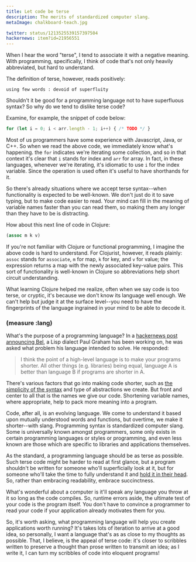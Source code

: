 ```yaml
---
title: Let code be terse
description: The merits of standardized computer slang.
metaImage: chalkboard-teach.jpg

twitter: status/1213525539157397504
hackernews: item?id=21956551
---
```


When I hear the word "terse", I tend to associate it with a negative meaning. With programming, specifically, I think of code that's not only heavily abbreviated, but hard to understand.

The definition of terse, however, reads positively:

```
using few words : devoid of superfluity
```

Shouldn't it be good for a programming language not to have superfluous syntax? So why do we tend to dislike terse code? 

Examine, for example, the snippet of code below: 

```js
for (let i = 0; i < arr.length - 1; i++) { /* TODO */ }
```
Most of us programmers have some experience with Javascript, Java, or C++. So when we read the above code, we immediately know what's happening. the `for` indicates we're iterating some collection, and so in that context it's clear that `i` stands for index and `arr` for array. In fact, in these languages, whenever we're iterating, it's idiomatic to use `i` for the index variable. Since the operation is used often it's useful to have shorthands for it. 

So there's already situations where we accept terse syntax--when functionality is expected to be well-known. We don't just do it to save typing, but to make code easier to read. Your mind can fill in the meaning of variable names faster than you can read them, so making them any longer than they have to be is distracting.


How about this next line of code in Clojure: 

```clj
(assoc m k v)
```

If you're not familiar with Clojure or functional programming, I imagine the above code is hard to understand. For Clojurist, however, it reads plainly: `assoc` stands for `associate`, `m` for map, `k` for key, and `v` for value; the expression returns a map with the newly associated key-value pairs. This sort of functionality is well-known in Clojure so abbreviations help short circuit understanding.

What learning Clojure helped me realize, often when we say code is too terse, or cryptic, it's because we don't know its language well enough. We can't help but judge it at the surface level--you need to have the fingerprints of the language ingrained in your mind to be able to decode it.

### (measure :lang)

What's the purpose of a programming language? In a [hackernews post announcing Bel](http://paulgraham.com/bel.html), a Lisp dialect Paul Graham has been working on, he was asked what problem his language intended to solve. He responded:

> I think the point of a high-level language is to make your programs shorter. All other things (e.g. libraries) being equal, language A is better than language B if programs are shorter in A.

There's various factors that go into making code shorter, such as [the simplicity of the syntax](/lisp) and type of abstractions we create. But front and center to all that is the names we give our code. Shortening variable names, where appropriate, help to pack more meaning into a program.

Code, after all, is an evolving language. We come to understand it based upon mutually understood words and functions, but overtime, we make it shorter--with slang. Programming syntax is standardized computer slang. Some is universally known amongst programmers, some only exists in certain programming languages or styles or programming, and even less known are those which are specific to libraries and applications themselves. 

As the standard, a programming language should be as terse as possible. Such terse code might be harder to read at first glance, but a program shouldn't be written for someone who'll superficially look at it, but for someone who'll take the time to fully understand it and [hold it in their head](http://www.paulgraham.com/head.html). So, rather than embracing readability, embrace succinctness.

What's wonderful about a computer is it'll speak any language you throw at it so long as the code compiles. So, runtime errors aside, the ultimate test of your code is the program itself. You don't have to convince a programmer to read your code if your application already motivates them for you.

So, it's worth asking, what programming language will help you create applications worth running? It's takes lots of iteration to arrive at a good idea, so personally, I want a language that's as as close to my thoughts as possible. That, I believe, is the appeal of terse code: it's closer to scribbles written to preserve a thought than prose written to transmit an idea; as I write it, I can turn my scribbles of code into eloquent programs!

